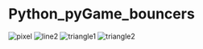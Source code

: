 # Python_pyGame_bouncers
![pixel](https://user-images.githubusercontent.com/10231262/119951541-bbb9f480-bfa4-11eb-83ba-0895015c755a.png)
![line2](https://user-images.githubusercontent.com/10231262/119951597-ca081080-bfa4-11eb-96b2-e1d328b36fac.png)
![triangle1](https://user-images.githubusercontent.com/10231262/119951612-ce342e00-bfa4-11eb-935c-d1d8346e18e9.png)
![triangle2](https://user-images.githubusercontent.com/10231262/119951632-d3917880-bfa4-11eb-8916-b732b3ccf615.png)
